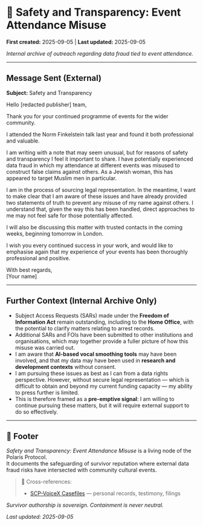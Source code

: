 # 📩 Safety and Transparency: Event Attendance Misuse  

**First created:** 2025-09-05 | **Last updated:** 2025-09-05

*Internal archive of outreach regarding data fraud tied to event attendance.*  

---

## Message Sent (External)  

**Subject:** Safety and Transparency  

Hello [redacted publisher] team,  

Thank you for your continued programme of events for the wider community.  

I attended the Norm Finkelstein talk last year and found it both professional and valuable.  

I am writing with a note that may seem unusual, but for reasons of safety and transparency I feel it important to share. I have potentially experienced data fraud in which my attendance at different events was misused to construct false claims against others. As a Jewish woman, this has appeared to target Muslim men in particular.  

I am in the process of sourcing legal representation. In the meantime, I want to make clear that I am aware of these issues and have already provided two statements of truth to prevent any misuse of my name against others. I understand that, given the way this has been handled, direct approaches to me may not feel safe for those potentially affected.  

I will also be discussing this matter with trusted contacts in the coming weeks, beginning tomorrow in London.  

I wish you every continued success in your work, and would like to emphasise again that my experience of your events has been thoroughly professional and positive.  

With best regards,  
[Your name]  

---

## Further Context (Internal Archive Only)  

- Subject Access Requests (SARs) made under the **Freedom of Information Act** remain outstanding, including to the **Home Office**, with the potential to clarify matters relating to arrest records.  
- Additional SARs and FOIs have been submitted to other institutions and organisations, which may together provide a fuller picture of how this misuse was carried out.  
- I am aware that **AI-based vocal smoothing tools** may have been involved, and that my data may have been used in **research and development contexts** without consent.  
- I am pursuing these issues as best as I can from a data rights perspective. However, without secure legal representation — which is difficult to obtain and beyond my current funding capacity — my ability to press further is limited.  
- This is therefore framed as a **pre-emptive signal**: I am willing to continue pursuing these matters, but it will require external support to do so effectively.  

---

## 🏮 Footer  

*Safety and Transparency: Event Attendance Misuse* is a living node of the Polaris Protocol.  
It documents the safeguarding of survivor reputation where external data fraud risks have intersected with community cultural events.  

> 📡 Cross-references:  
> - [SCP-VoiceX Casefiles](../SCP-VoiceX_Casefiles/) — personal records, testimony, filings  

*Survivor authorship is sovereign. Containment is never neutral.*  

_Last updated: 2025-09-05_
